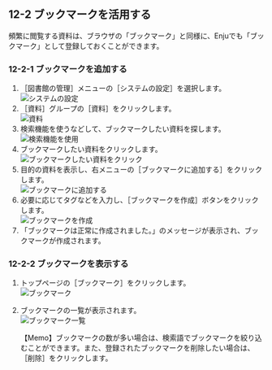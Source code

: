 <a name="12-2" />

12-2 ブックマークを活用する
---------------------------

頻繁に閲覧する資料は、ブラウザの「ブックマーク」と同様に、Enjuでも「ブックマーク」として登録しておくことができます。

<a name="12-2-1" />

### 12-2-1 ブックマークを追加する

1. ［図書館の管理］メニューの［システムの設定］を選択します。  
   ![システムの設定](assets/images/image_operation_282.jpg)
2. ［資料］グループの［資料］をクリックします。  
   ![資料](assets/images/image_operation_284.jpg)
3. 検索機能を使うなどして、ブックマークしたい資料を探します。  
   ![検索機能を使用](assets/images/image_operation_286.jpg)
4. ブックマークしたい資料をクリックします。  
   ![ブックマークしたい資料をクリック](assets/images/image_operation_288.jpg)
5. 目的の資料を表示し、右メニューの［ブックマークに追加する］をクリックします。  
   ![ブックマークに追加する](assets/images/image_operation_290.jpg)
6. 必要に応じてタグなどを入力し、［ブックマークを作成］ボタンをクリックします。  
   ![ブックマークを作成](assets/images/image_operation_291.jpg)
7. 「ブックマークは正常に作成されました。」のメッセージが表示され、ブックマークが作成されます。

<a name="12-2-2" />

### 12-2-2 ブックマークを表示する

1. トップページの［ブックマーク］をクリックします。  
   ![ブックマーク](assets/images/image_operation_293.jpg)
2. ブックマークの一覧が表示されます。  
   ![ブックマーク一覧](assets/images/image_operation_294.jpg)

	<div class="alert alert-info">【Memo】ブックマークの数が多い場合は、検索語でブックマークを絞り込むことができます。また、登録されたブックマークを削除したい場合は、［削除］をクリックします。
	</div>
